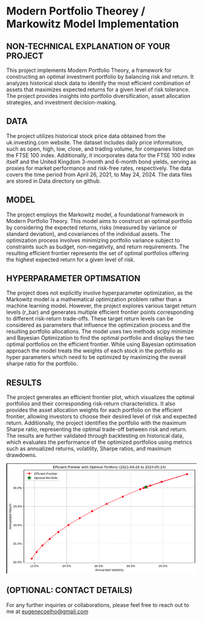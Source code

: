 # Modern Portfolio Theorey / Markowitz Model Implementation

## NON-TECHNICAL EXPLANATION OF YOUR PROJECT
This project implements Modern Portfolio Theory, a framework for constructing an optimal investment portfolio by balancing risk and return. It analyzes historical stock data to identify the most efficient combination of assets that maximizes expected returns for a given level of risk tolerance. The project provides insights into portfolio diversification, asset allocation strategies, and investment decision-making.

## DATA
The project utilizes historical stock price data obtained from the uk.investing.com website. The dataset includes daily price information, such as open, high, low, close, and trading volume, for companies listed on the FTSE 100 index. Additionally, it incorporates data for the FTSE 100 index itself and the United Kingdom 3-month and 6-month bond yields, serving as proxies for market performance and risk-free rates, respectively. The data covers the time period from April 26, 2021, to May 24, 2024.
The data files are stored in Data directory on github. 

## MODEL 
The project employs the Markowitz model, a foundational framework in Modern Portfolio Theory. This model aims to construct an optimal portfolio by considering the expected returns, risks (measured by variance or standard deviation), and covariances of the individual assets. The optimization process involves minimizing portfolio variance subject to constraints such as budget, non-negativity, and return requirements. The resulting efficient frontier represents the set of optimal portfolios offering the highest expected return for a given level of risk.

## HYPERPARAMETER OPTIMSATION
The project does not explicitly involve hyperparameter optimization, as the Markowitz model is a mathematical optimization problem rather than a machine learning model. However, the project explores various target return levels (r_bar) and generates multiple efficient frontier points corresponding to different risk-return trade-offs. These target return levels can be considered as parameters that influence the optimization process and the resulting portfolio allocations. 
The model uses two methods scipy minimize and Bayesian Optimization to find the optimal portfolio and displays the two optimal portfolios on the efficient frontier. 
While using Bayesian optimisation approach the model treats the weights of each stock in the portfolio as hyper parameters which need to be optimized by maximizing the overall sharpe ratio for the portfolio.  

## RESULTS
The project generates an efficient frontier plot, which visualizes the optimal portfolios and their corresponding risk-return characteristics. It also provides the asset allocation weights for each portfolio on the efficient frontier, allowing investors to choose their desired level of risk and expected return. Additionally, the project identifies the portfolio with the maximum Sharpe ratio, representing the optimal trade-off between risk and return. The results are further validated through backtesting on historical data, which evaluates the performance of the optimized portfolios using metrics such as annualized returns, volatility, Sharpe ratios, and maximum drawdowns.

![Screenshot](image.png)

## (OPTIONAL: CONTACT DETAILS)
For any further inquiries or collaborations, please feel free to reach out to me at eugenecoelho@gmail.com
